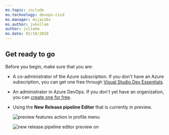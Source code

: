 ```yaml
---
ms.topic: include
ms.technology: devops-cicd
ms.manager: mijacobs
ms.author: jukullam
author: juliakm
ms.date: 02/19/2020
---
```


## Get ready to go

Before you begin, make sure that you are:

- A co-administrator of the Azure subscription. If you don't have an Azure subscription, you can get one free through [Visual Studio Dev Essentials](https://visualstudio.microsoft.com/dev-essentials/).

- An administrator in Azure DevOps. If you don't yet have an organization, you can [create one for free](https://go.microsoft.com/fwlink/?LinkId=307137).

- Using the **New Release pipeline Editor** that is currently in preview.

  ![preview features action in profile menu](../media/preview-features-action-in-profile-menu.png)

  ![new release pipeline editor preview on](../media/new-release-definition-editor-preview-on.png)
